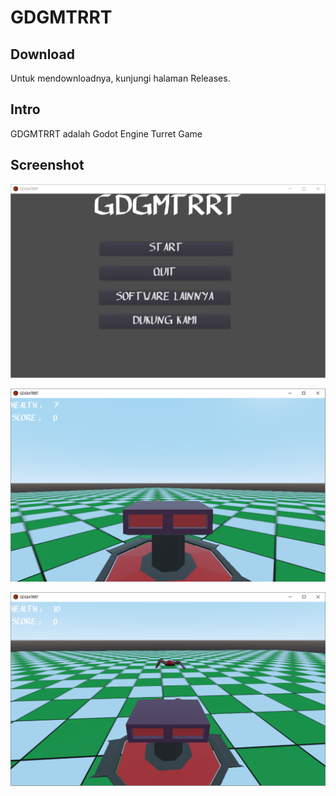 # GDGMTRRT

## Download

Untuk mendownloadnya, kunjungi halaman Releases.

## Intro

GDGMTRRT adalah Godot Engine Turret Game

## Screenshot

![ScreenShot](assets/GDGMTRRT1.png?raw=true)

![ScreenShot](assets/GDGMTRRT2.png?raw=true)

![ScreenShot](assets/GDGMTRRT3.png?raw=true)
